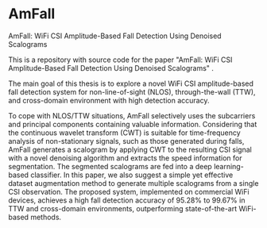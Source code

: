 # AmFall
AmFall: WiFi CSI Amplitude-Based Fall Detection Using Denoised Scalograms

This is a repository with source code for the paper "AmFall: WiFi CSI Amplitude-Based Fall Detection Using Denoised Scalograms" .

The main goal of this thesis is to explore a novel WiFi CSI amplitude-based fall detection system for non-line-of-sight (NLOS), through-the-wall (TTW), and cross-domain environment with high detection accuracy.

To cope with NLOS/TTW situations, AmFall selectively uses the subcarriers and principal components containing valuable information.
Considering that the continuous wavelet transform (CWT) is suitable for time-frequency analysis of non-stationary signals, such as those generated during falls, AmFall generates a scalogram by applying CWT to the resulting CSI signal with a novel denoising algorithm and extracts the speed information for segmentation.
The segmented scalograms are fed into a deep learning-based classifier.
In this paper, we also suggest a simple yet effective dataset augmentation method to generate multiple scalograms from a single CSI observation.
The proposed system, implemented on commercial WiFi devices, achieves a high fall detection accuracy of 95.28% to 99.67%
in TTW and cross-domain environments, outperforming state-of-the-art WiFi-based methods.
